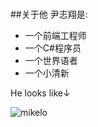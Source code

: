 ﻿#  

##关于他
尹志翔是:

* 一个前端工程师
* 一个C#程序员
* 一个世界语者
* 一个小清新

He looks like↓

<span class="thumbnail" style="float:left;">![mikelo](/img/photo.jpg)</span>